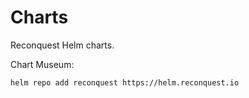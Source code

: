 # Charts

Reconquest Helm charts.

Chart Museum:

```
helm repo add reconquest https://helm.reconquest.io
```
